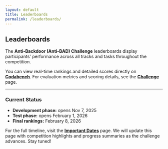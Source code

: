 ```yaml
---
layout: default
title: Leaderboards
permalink: /leaderboards/
---
```


## Leaderboards

The **Anti-Backdoor (Anti-BAD) Challenge** leaderboards display participants' performance across all tracks and tasks throughout the competition.

You can view real-time rankings and detailed scores directly on [**Codabench**](https://www.codabench.org/competitions/11188/). For evaluation metrics and scoring details, see the [**Challenge**](/challenge/) page.

---

### Current Status

- **Development phase:** opens Nov 7, 2025
- **Test phase:** opens February 1, 2026
- **Final rankings:** February 8, 2026

For the full timeline, visit the [**Important Dates**](/timeline/) page. We will update this page with competition highlights and progress summaries as the challenge advances. Stay tuned!